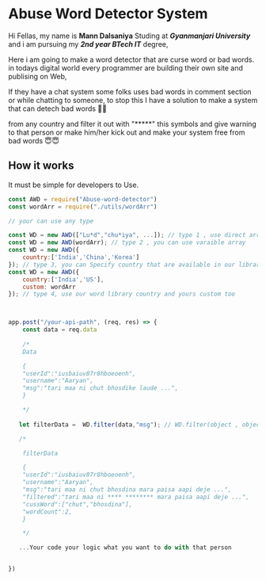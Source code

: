 # Abuse Word Detector System 

Hi Fellas, my name is **Mann Dalsaniya** Studing at ***Gyanmanjari University*** and i am pursuing my ***2nd year BTech IT*** degree,

Here i am going to make a word detector that are curse word or bad words. in todays digital world every programmer are building their own site and publising on Web,

If they have a chat system some folks uses bad words in comment section or while chatting to someone, to stop this I have a solution to make a system that can detech bad words 🤬🤬

from any country and filter it out with "*****" this symbols and give warning to that person or make him/her kick out and make your system free from bad words 😇😇

## How it works

It must be simple for developers to Use.
```js
const AWD = require("Abuse-word-detector")
const wordArr = require("./utils/wordArr")

// your can use any type

const WD = new AWD(["Lu*d","chu*iya", ...]); // type 1 , use direct array
const WD = new AWD(wordArr); // type 2 , you can use varaible array
const WD = new AWD({
    country:['India','China','Korea']
}); // type 3, you can Specify country that are available in our library
const WD = new AWD({
    country:['India','US'],
    custom: wordArr
}); // type 4, use our word library country and yours custom too



app.post("/your-api-path", (req, res) => {
    const data = req.data
    
    /*
    Data

    {
    "userId":"iusbaiuv87r8hboeoenh",
    "username":"Aaryan",
    "msg":"tari maa ni chut bhosdike laude ...",
    }

    */
   
   let filterData =  WD.filter(data,"msg"); // WD.filter(object , object's key name)

   /*

    filterData

    {
    "userId":"iusbaiuv87r8hboeoenh",
    "username":"Aaryan",
    "msg":"tari maa ni chut bhosdina mara paisa aapi deje ...",
    "filtered":"tari maa ni **** ******** mara paisa aapi deje ...",
    "cussWord":["chut","bhosdina"],
    "wordCount":2,
    }

    */

   ...Your code your logic what you want to do with that person 


})
```


